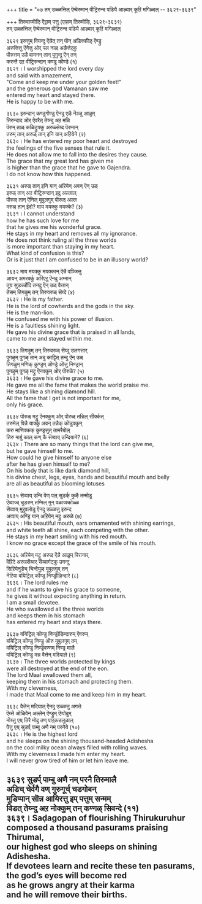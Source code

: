 +++
title = "०७ तम् उळ्ळत्तिल् ऎम्बॆरुमान् वीट्रिरुन्द पडियै आऴ्वार् कूऱि मगिऴ्दल् -- ३६२९-३६३९"

+++
तिरुवाय्मॊऴि ऎट्टाम् पत्तु (एऴाम् तिरुमॊऴि, ३६२९-३६३९)  
तम् उळ्ळत्तिल् ऎम्बॆरुमान् वीट्रिरुन्द पडियै आऴ्वार् कूऱि मगिऴ्दल्  

३६२९ इरुत्तुम् वियन्दु ऎन्नैत् तन् पॊन् अडिक्कीऴ् ऎण्ड्रु  
अरुत्तित्तु ऎनैत्तु ओर् पल नाळ् अऴैत्तेऱ्‌कु  
पॊरुत्तम् उडै वामनन् तान् पुगुन्दु ऎन् तन्  
करुत्तै उऱ वीट्रिरुन्दान् कण्डु कॊण्डे (१)  
३६२९। I worshipped the lord every day  
and said with amazement,  
"Come and keep me under your golden feet!"  
and the generous god Vamanan saw me  
entered my heart and stayed there.  
He is happy to be with me.  

३६३० इरुन्दान् कण्डुगॊण्डु ऎनदु एऴै नॆञ्जु आळुम्  
तिरुन्दाद ओर् ऐवरैत् तेय्न्दु अऱ मन्नि  
पॆरुम् ताळ् कळिट्रुक्कु अरुळ्सॆय्द पॆरुमान्  
तरुम् तान् अरुळ् तान् इनि यान् अऱियेने (२)  
३६३०। He has entered my poor heart and destroyed  
the feelings of the five senses that rule it.  
He does not allow me to fall into the desires they cause.  
The grace that my great lord has given me  
is higher than the grace that he gave to Gajendra.  
I do not know how this happened.  

३६३१ अरुळ् तान् इनि यान् अऱियेन् अवन् ऎन् उळ्  
इरुळ् तान् अऱ वीट्रिरुन्दान् इदु अल्लाल्  
पॊरुळ् तान् ऎनिल् मूवुलगुम् पॊरुळ् अल्ल  
मरुळ् तान् ईदो? माय मयक्कु मयक्के? (३)  
३६३१। I cannot understand  
how he has such love for me  
that he gives me his wonderful grace.  
He stays in my heart and removes all my ignorance.  
He does not think ruling all the three worlds  
is more important than staying in my heart.  
What kind of confusion is this?  
Or is it just that I am confused to be in an illusory world?  

३६३२ माय मयक्कु मयक्कान् ऎन्नै वञ्जित्तु  
आयन् अमरर्क्कु अरिएऱु ऎनदु अम्मान्  
तूय सुडर्च्चोदि तनदु ऎन् उळ् वैत्तान्  
तेसम् तिगऴुम् तन् तिरुवरुळ् सॆय्दे (४)  
३६३२। He is my father.  
He is the lord of cowherds and the gods in the sky.  
He is the man-lion.  
He confused me with his power of illusion.  
He is a faultless shining light.  
He gave his divine grace that is praised in all lands,  
came to me and stayed within me.  

३६३३ तिगऴुम् तन् तिरुवरुळ् सॆय्दु उलगत्तार्  
पुगऴुम् पुगऴ् तान् अदु काट्टित् तन्दु ऎन् उळ्  
तिगऴुम् मणिक् कुण्ड्रम् ऒण्ड्रे ऒत्तु निण्ड्रान्  
पुगऴुम् पुगऴ् मट्रु ऎनक्कुम् ओर् पॊरुळे? (५)  
३६३३। He gave his divine grace to me.  
He gave me all the fame that makes the world praise me.  
He stays like a shining diamond hill.  
All the fame that I get is not important for me,  
only his grace.  

३६३४ पॊरुळ् मट्रु ऎनक्कुम् ओर् पॊरुळ् तन्निल् सीर्क्कत्  
तरुमेल् पिन्नै यार्क्कु अवन् तन्नैक् कॊडुक्कुम्  
करु माणिक्कक् कुण्ड्रत्तुत् तामरैबोल्  
तिरु मार्बु काल् कण् कै सॆव्वाय् उन्दियाने? (६)  
३६३४। There are so many things that the lord can give me,  
but he gave himself to me.  
How could he give himself to anyone else  
after he has given himself to me?  
On his body that is like dark diamond hill,  
his divine chest, legs, eyes, hands and beautiful mouth and belly  
are all as beautiful as blooming lotuses  

३६३५ सॆव्वाय् उन्दि वॆण् पल् सुडर्क् कुऴै तम्मोडु  
ऎव्वाय्च् चुडरुम् तम्मिल् मुन् वळाय्क्कॊळ्ळ  
सॆव्वाय् मुऱुवलोडु ऎनदु उळ्ळत्तु इरुन्द  
अव्वाय् अण्ड्रि यान् अऱियेन् मट्रु अरुळे (७)  
३६३५। His beautiful mouth, ears ornamented with shining earrings,  
and white teeth all shine, each competing with the other.  
He stays in my heart smiling with his red mouth.  
I know no grace except the grace of the smile of his mouth.  

३६३६ अऱियेन् मट्रु अरुळ् ऎन्नै आळुम् पिरानार्  
वॆऱिदे अरुळ्सॆय्वर् सॆय्वार्गट्कु उगन्दु  
सिऱियेनुडैच् चिन्दैयुळ् मूवुलगुम् तन्  
नॆऱिया वयिट्रिल् कॊण्डु निण्ड्रॊऴिन्दारे (८)  
३६३६। The lord rules me  
and if he wants to give his grace to someone,  
he gives it without expecting anything in return.  
I am a small devotee.  
He who swallowed all the three worlds  
and keeps them in his stomach  
has entered my heart and stays there.  

३६३७ वयिट्रिल् कॊण्डु निण्ड्रॊऴिन्दारुम् ऎवरुम्  
वयिट्रिल् कॊण्डु निण्ड्रु ऒरु मूवुलगुम् तम्  
वयिट्रिल् कॊण्डु निण्ड्रवण्णम् निण्ड्र मालै  
वयिट्रिल् कॊण्डु मन्न वैत्तेन् मदियाले (९)  
३६३७। The three worlds protected by kings  
were all destroyed at the end of the eon.  
The lord Maal swallowed them all,  
keeping them in his stomach and protecting them.  
With my cleverness,  
I made that Maal come to me and keep him in my heart.  

३६३८ वैत्तेन् मदियाल् ऎनदु उळ्ळत्तु अगत्ते  
ऎय्त्ते ऒऴिवेन् अल्लेन् ऎण्ड्रुम् ऎप्पोदुम्  
मॊय्त्तु एय् तिरै मोदु तण् पाऱ्‌कडलुळाल्  
पैत्तु एय् सुडर्प् पाम्बु अणै नम् परनैये (१०)  
३६३८। He is the highest lord  
and he sleeps on the shining thousand-headed Adishesha  
on the cool milky ocean always filled with rolling waves.  
With my cleverness I made him enter my heart.  
I will never grow tired of him or let him leave me.  

३६३९ सुडर्प् पाम्बु अणै नम् परनै तिरुमालै  
अडिच् चेर्वगै वण् गुरुगूर्च् चडगोबन्  
मुडिप्पान् सॊन्न आयिरत्तु इप् पत्तुम् सन्मम्  
विडत् तेय्न्दु अऱ नोक्कुम् तन् कण्गळ् सिवन्दे (११)  
३६३९। Saḍagopan of flourishing Thirukuruhur  
composed a thousand pasurams praising Thirumal,  
our highest god who sleeps on shining Adishesha.  
If devotees learn and recite these ten pasurams,  
the god’s eyes will become red  
as he grows angry at their karma  
and he will remove their births.  
-----------  


